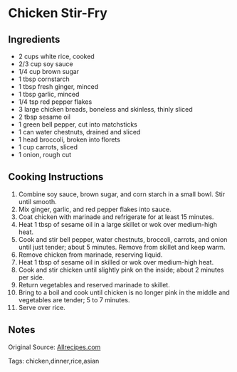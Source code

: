 # Chicken Stir-Fry

## Ingredients

* 2 cups white rice, cooked
* 2/3 cup soy sauce
* 1/4 cup brown sugar
* 1 tbsp cornstarch
* 1 tbsp fresh ginger, minced
* 1 tbsp garlic, minced
* 1/4 tsp red pepper flakes
* 3 large chicken breads, boneless and skinless, thinly sliced
* 2 tbsp sesame oil
* 1 green bell pepper, cut into matchsticks
* 1 can water chestnuts, drained and sliced
* 1 head broccoli, broken into florets
* 1 cup carrots, sliced
* 1 onion, rough cut

## Cooking Instructions

1. Combine soy sauce, brown sugar, and corn starch in a small bowl. Stir until smooth.
2. Mix ginger, garlic, and red pepper flakes into sauce.
3. Coat chicken with marinade and refrigerate for at least 15 minutes.
4. Heat 1 tbsp of sesame oil in a large skillet or wok over medium-high heat.
5. Cook and stir bell pepper, water chestnuts, broccoli, carrots, and onion until just tender; about 5 minutes. Remove from skillet and keep warm.
6. Remove chicken from marinade, reserving liquid.
7. Heat 1 tbsp of sesame oil in skilled or wok over medium-high heat.
8. Cook and stir chicken until slightly pink on the inside; about 2 minutes per side.
9. Return vegetables and reserved marinade to skillet.
10. Bring to a boil and cook until chicken is no longer pink in the middle and vegetables are tender; 5 to 7 minutes.
11. Serve over rice.

## Notes

Original Source: [Allrecipes.com](https://www.allrecipes.com/recipe/223382/chicken-stir-fry/)

Tags: chicken,dinner,rice,asian
